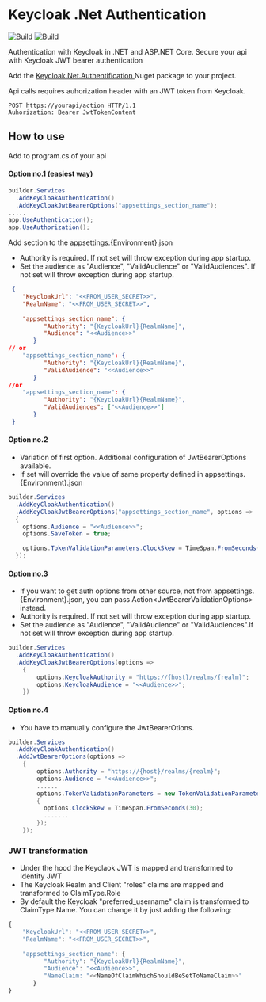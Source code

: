 # Keycloak .Net Authentication
[![Build](https://github.com/horatiu-cod/Keycloak.Net.Authentication/actions/workflows/build.yml/badge.svg?branch=main)](https://github.com/horatiu-cod/Keycloak.Net.Authentication/actions/workflows/build.yml)
[![Build](https://github.com/horatiu-cod/Keycloak.Net.Authentication/actions/workflows/codeql-analysis.yml/badge.svg?branch=main)](https://github.com/horatiu-cod/Keycloak.Net.Authentication/actions/workflows/codeql-analysis.yml)

Authentication with Keycloak in .NET and ASP.NET Core. Secure your api with Keycloak JWT bearer authentication

Add the [ Keycloak.Net.Authentification ](https://www.nuget.org/packages/Keycloak.Net.Authentication)  Nuget package to your project.


Api calls requires auhorization header with an JWT token from Keycloak.
```curl
POST https://yourapi/action HTTP/1.1
Auhorization: Bearer JwtTokenContent
```

## How to use
Add to program.cs of your api
#### Option no.1 (easiest way)
```csharp
builder.Services
  .AddKeyCloakAuthentication()
  .AddKeyCloakJwtBearerOptions("appsettings_section_name");
.....
app.UseAuthentication();
app.UseAuthorization();

```
Add section to the appsettings.{Environment}.json
- Authority is required. If not set will throw exception during app startup.
- Set the audience as "Audience", "ValidAudience" or "ValidAudiences". If not set will throw exception during app startup.
```json
 {
    "KeycloakUrl": "<<FROM_USER_SECRET>>",
    "RealmName": "<<FROM_USER_SECRET>>",
    
    "appsettings_section_name": {
          "Authority": "{KeycloakUrl}{RealmName}",
          "Audience": "<<Audience>>"
       }
// or
    "appsettings_section_name": {
          "Authority": "{KeycloakUrl}{RealmName}",
          "ValidAudience": "<<Audience>>"
       }
//or
    "appsettings_section_name": {
          "Authority": "{KeycloakUrl}{RealmName}",
          "ValidAudiences": ["<<Audience>>"]
       }
 }
```
#### Option no.2 
- Variation of first option. Additional configuration of JwtBearerOptions available.
- If set will override the value of same property defined in appsettings.{Environment}.json
```csharp
builder.Services
  .AddKeyCloakAuthentication()
  .AddKeyCloakJwtBearerOptions("appsettings_section_name", options =>
  {
    options.Audience = "<<Audience>>";
    options.SaveToken = true;

    options.TokenValidationParameters.ClockSkew = TimeSpan.FromSeconds(30);
  });
```
#### Option no.3
- If you want to get auth options from other source, not from appsettings.{Environment}.json, you can pass Action\<JwtBearerValidationOptions\> instead.
- Authority is required. If not set will throw exception during app startup.
- Set the audience as "Audience", "ValidAudience" or "ValidAudiences".If not set will throw exception during app startup.
```csharp
builder.Services
  .AddKeyCloakAuthentication()
  .AddKeyCloakJwtBearerOptions(options =>
    {
        options.KeycloakAuthority = "https://{host}/realms/{realm}";
        options.KeycloakAudience = "<<Audience>>";
    })

```
#### Option no.4
- You have to manually configure the JwtBearerOtions.
```csharp
builder.Services
  .AddKeyCloakAuthentication()
  .AddJwtBearerOptions(options =>
    {
        options.Authority = "https://{host}/realms/{realm}";
        options.Audience = "<<Audience>>";
        ......
        options.TokenValidationParameters = new TokenValidationParameters( options =>
        {
          options.ClockSkew = TimeSpan.FromSeconds(30);
          .......
        });
    });
```
### JWT transformation
- Under the hood the Keyclaok JWT is mapped and transformed to Identity JWT
- The Keycloak Realm and Client "roles" claims are mapped and transformed to ClaimType.Role
- By default the Keycloak "preferred_username" claim is transformed to ClaimType.Name. You can change it by just adding the following:
```js
{
    "KeycloakUrl": "<<FROM_USER_SECRET>>",
    "RealmName": "<<FROM_USER_SECRET>>",
    
    "appsettings_section_name": {
          "Authority": "{KeycloakUrl}{RealmName}",
          "Audience": "<<Audience>>",
          "NameClaim: "<<NameOfClaimWhichShouldBeSetToNameClaim>>"
       }
}
```













